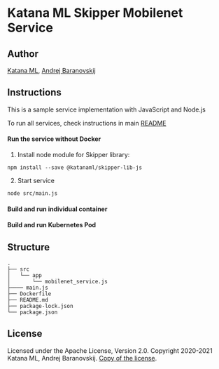 # Katana ML Skipper Mobilenet Service

## Author

[Katana ML](https://katanaml.io), [Andrej Baranovskij](https://github.com/abaranovskis-redsamurai)

## Instructions

This is a sample service implementation with JavaScript and Node.js

To run all services, check instructions in main [README](https://github.com/katanaml/katana-skipper/blob/master/README.md)


#### Run the service without Docker

1. Install node module for Skipper library:

```
npm install --save @katanaml/skipper-lib-js
```

2. Start service

```
node src/main.js
```


#### Build and run individual container


#### Build and run Kubernetes Pod


## Structure

```
.
├── src
│   └── app
│       └── mobilenet_service.js
├──── main.js
├── Dockerfile
├── README.md
├── package-lock.json
└── package.json
```

## License

Licensed under the Apache License, Version 2.0. Copyright 2020-2021 Katana ML, Andrej Baranovskij. [Copy of the license](https://github.com/katanaml/katana-skipper/blob/master/LICENSE).
